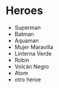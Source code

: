 # Heroes

* Superman
* Batman
* Aquaman
* Mujer Maravilla
* Linterna Verde
* Robin
* Volcán Negro
* Atom
* otro heroe

